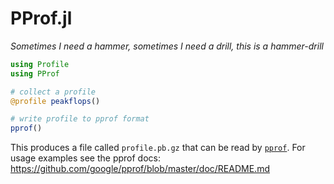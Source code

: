 # PProf.jl
*Sometimes I need a hammer, sometimes I need a drill, this is a hammer-drill*

```julia
using Profile
using PProf

# collect a profile
@profile peakflops()

# write profile to pprof format
pprof()
```
This produces a file called `profile.pb.gz` that can be read by [`pprof`](https://github.com/google/pprof).
For usage examples see the pprof docs: https://github.com/google/pprof/blob/master/doc/README.md
